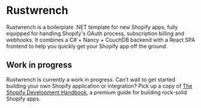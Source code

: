 # Rustwrench

Rustwrench is a boilerplate .NET template for new Shopify apps, fully equipped for handling Shopify's OAuth process, subscription billing and webhooks. It combines a C# + Nancy + CouchDB backend with a React SPA frontend to help you quickly get your Shopify app off the ground.

## Work in progress

Rustwrench is currently a work in progress. Can't wait to get started building your own Shopify application or integration? Pick up a copy of [The Shopify Development Handbook](https://nozzlegear.com/shopify-development-handbook), a premium guide for building rock-solid Shopify apps.